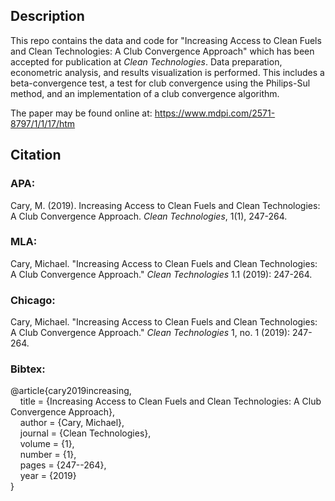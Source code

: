 ## Description

This repo contains the data and code for "Increasing Access to Clean Fuels and Clean Technologies: A Club Convergence Approach" which has been accepted for publication at *Clean Technologies*. Data preparation, econometric analysis, and results visualization is performed. This includes a beta-convergence test, a test for club convergence using the Philips-Sul method, and an implementation of a club convergence algorithm.

The paper may be found online at: https://www.mdpi.com/2571-8797/1/1/17/htm

## Citation

### APA:
Cary, M. (2019). Increasing Access to Clean Fuels and Clean Technologies: A Club Convergence Approach. *Clean Technologies*, 1(1), 247-264.

### MLA:
Cary, Michael. "Increasing Access to Clean Fuels and Clean Technologies: A Club Convergence Approach." *Clean Technologies* 1.1 (2019): 247-264.

### Chicago:
Cary, Michael. "Increasing Access to Clean Fuels and Clean Technologies: A Club Convergence Approach." *Clean Technologies* 1, no. 1 (2019): 247-264.

### Bibtex:
@article{cary2019increasing,\
&nbsp;&nbsp;&nbsp;&nbsp;title = {Increasing Access to Clean Fuels and Clean Technologies: A Club Convergence Approach},\
&nbsp;&nbsp;&nbsp;&nbsp;author = {Cary, Michael},\
&nbsp;&nbsp;&nbsp;&nbsp;journal = {Clean Technologies},\
&nbsp;&nbsp;&nbsp;&nbsp;volume = {1},\
&nbsp;&nbsp;&nbsp;&nbsp;number = {1},\
&nbsp;&nbsp;&nbsp;&nbsp;pages = {247--264},\
&nbsp;&nbsp;&nbsp;&nbsp;year = {2019}\
}
